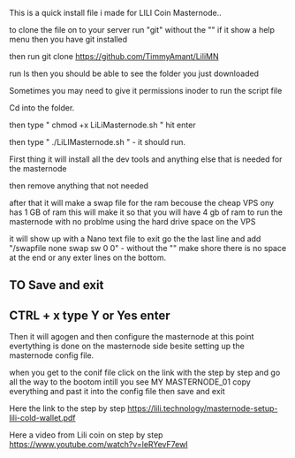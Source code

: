 This is a quick install file i made for LILI Coin Masternode..

to clone the file on to your server run "git" without the "" if it show a help menu then you have git installed 

then run git clone https://github.com/TimmyAmant/LiliMN 

run ls then you should be able to see the folder you just downloaded

Sometimes you may need to give it permissions inoder to run the script file

Cd into the folder.

then type " chmod +x LiLiMasternode.sh " hit enter 

then type " ./LiLIMasternode.sh " - it should run. 

First thing it will install all the dev tools and anything else that is needed for the masternode 

then remove anything that not needed 

after that it will make a swap file for the ram becouse the cheap VPS ony has 1 GB of ram this will make it so that you will 
have 4 gb of ram to run the masternode with no problme using the hard drive space on the VPS


it will show up with a Nano text file to exit go the the last line and add "/swapfile none swap sw 0 0" - without the "" make shore 
there is no space at the end or any exter lines on the bottom. 

TO Save and exit 
-----------------
CTRL + x 
type Y or Yes enter 
----------------

Then it will agogen and then configure the masternode 
at this point evertything is done on the masternode side besite setting up the masternode config file. 

when you get to the conif file click on the link with the step by step and go all the way to the bootom intill you see
MY MASTERNODE_01 copy everything and past it into the config file then save and exit



Here the link to the step by step 
https://lili.technology/masternode-setup-lili-cold-wallet.pdf

Here a video from Lili coin on step by step 
https://www.youtube.com/watch?v=leRYevF7ewI


